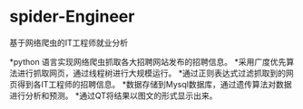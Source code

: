 # spider-Engineer
基于网络爬虫的IT工程师就业分析

*python 语言实现网络爬虫抓取各大招聘网站发布的招聘信息。
*采用广度优先算法进行抓取网页，通过线程树进行大规模运行。
*通过正则表达式过滤抓取到的网页得到各IT工程师的招聘信息。
*数据存储到Mysql数据库，通过遗传算法对数据进行分析和预测。
*通过QT将结果以图文的形式显示出来。

